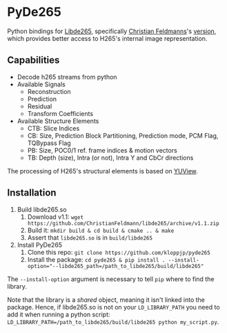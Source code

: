# PyDe265
Python bindings for [Libde265](https://github.com/strukturag/libde265), 
specifically [Christian Feldmanns](https://github.com/ChristianFeldmann)'s
 [version](https://github.com/ChristianFeldmann/libde265/tree/v1.1/libde265),
  which provides better access to H265's internal image representation.
  
## Capabilities

- Decode h265 streams from python
- Available Signals
  - Reconstruction
  - Prediction
  - Residual
  - Transform Coefficients
- Available Structure Elements
  - CTB: Slice Indices
  - CB: Size, Prediction Block Partitioning, Prediction mode, PCM Flag, TQBypass Flag
  - PB: Size, POC0/1 ref. frame indices & motion vectors
  - TB: Depth (size), Intra (or not), Intra Y and CbCr directions
  
The processing of H265's structural elements is based on [YUView](https://github.com/IENT/YUView).
 
## Installation

1. Build libde265.so
    1. Download v1.1: `wget https://github.com/ChristianFeldmann/libde265/archive/v1.1.zip`
    2. Build it: `mkdir build & cd build & cmake .. & make`
    3. Assert that `libde265.so` is in `build/libde265`
2. Install PyDe265
    1. Clone this repo: `git clone https://github.com/kloppjp/pyde265`
    2. Install the package: `cd pyde265 & pip install . --install-option="--libde265_path=/path_to_libde265/build/libde265"`
    
The `--install-option` argument is necessary to tell `pip` where to find the library.

Note that the library is a _shared_ object, meaning it isn't linked into the package.
Hence, if libde265.so is not on your `LD_LIBRARY_PATH` you need to add it when running
a python script: `LD_LIBRARY_PATH=/path_to_libde265/build/libde265 python my_script.py`.
    